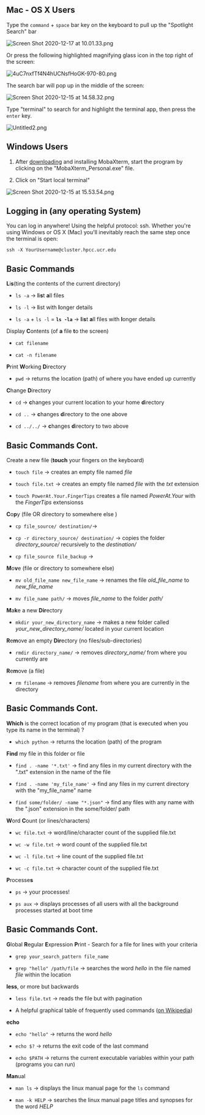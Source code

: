 ## Mac - OS X Users

Type the `command` + `space` bar key on the keyboard to pull up the "Spotlight Search" bar

![Screen Shot 2020-12-17 at 10.01.33.png](/Users/mela/Library/Application%20Support/marktext/images/4ba8304c01f10dfbaa4edd1267625c2d3d88d22d.png)

Or press the following highlighted magnifying glass icon in the top right of the screen:

![4uC7nxfTf4N4hUCNsfHoGK-970-80.png](/Users/mela/Library/Application%20Support/marktext/images/79bdc49f885fea81559ea1e48711e8882ed21204.png)

The search bar will pop up in the middle of the screen:

![Screen Shot 2020-12-15 at 14.58.32.png](/Users/mela/Library/Application%20Support/marktext/images/3f8bcedebe2e04b463d2febb659ad6aa40f9367e.png)

Type "terminal" to search for and highlight the terminal app, then press the `enter` key.

![Untitled2.png](/Users/mela/Library/Application%20Support/marktext/images/98550f70c64c0a51115aefdaef5a1284c0a3ebc3.png)

## Windows Users

1. After [downloading](https://mobaxterm.mobatek.net/download-home-edition.html) and installing MobaXterm, start the program by clicking on the "MobaXterm_Personal.exe" file.

2. Click on "Start local terminal"

![Screen Shot 2020-12-15 at 15.53.54.png](/Users/mela/Library/Application%20Support/marktext/images/7e7cd5811c9c885bd16ffc4945e5e4c102157dfe.png)

## Logging in (any operating System)

You can log in anywhere! Using the helpful protocol: ssh. Whether you're using Windows or OS X (Mac) you'll inevitably reach the same step once the terminal is open:

`ssh -X YourUsername@cluster.hpcc.ucr.edu`

## Basic Commands

**L**i**s**(ting the contents of the current directory)

- `ls -a` → **l**i**s**t **a**ll files

- `ls -l` → **l**ist with **l**onger details

- `ls -a` + `ls -l` = **`ls -la`** → **l**i**s**t **a**ll files with **l**onger details

Display **C**ontents (of **a** file **t**o the screen)

- `cat filename`

- `cat -n filename`

**P**rint **W**orking **D**irectory

- `pwd` → returns the location (path) of where you have ended up currently

**C**hange **D**irectory

- `cd` → **c**hanges your current location to your home **d**irectory

- `cd ..` → **c**hanges **d**irectory to the one above

- `cd ../../` → **c**hanges **d**irectory to two above

## Basic Commands Cont.

Create a new file (**touch** your fingers on the keyboard)

- `touch file` → creates an empty file named *file*

- `touch file.txt` → creates an empty file named *file* with the *txt* extension

- `touch PowerAt.Your.FingerTips` creates a file named *PowerAt.Your* with the *FingerTips* extensionss

**C**o**p**y (file OR directory to somewhere else ) 

- `cp file_source/ destination/`→

- `cp -r directory_source/ destination/` → copies the folder *directory_source/* recursively to the *destination/*

- `cp file_source file_backup` →

**M**o**v**e (file or directory to somewhere else)

- `mv old_file_name new_file_name` → renames the file *old_file_name* to *new_file_name*

- `mv file_name path/` → moves *file_name* to the folder *path/*

**M**a**k**e a new **Dir**ectory

- `mkdir your_new_directory_name` → makes a new folder called *your_new_directory_name/* located in your current location

**R**e**m**ove an empty **Dir**ectory (no files/sub-directories)

- `rmdir directory_name/` → removes *directory_name/* from where you currently are

**R**e**m**ove (a file)

- `rm filename` → removes *filename* from where you are currently in the directory

## Basic Commands Cont.

**Which** is the correct location of my program (that is executed when you type its name in the terminal)  ? 

- `which python` → returns the location (path) of the program

**Find** my file in this folder or file

- `find . -name '*.txt'` → find any files in my current directory with the ".txt" extension in the name of the file

- `find . -name 'my_file_name'` → find any files in my current directory with the "my_file_name" name

- `find some/folder/ -name "*.json"` → find any files with any name with the ".json" extension in the some/folder/ path

**W**ord **C**ount (or lines/characters)

- `wc file.txt` → word/line/character count of the supplied file.txt

- `wc -w file.txt` → word count of the supplied file.txt

- `wc -l file.txt` → line count of the supplied file.txt

- `wc -c file.txt` → character count of the supplied file.txt

**P**rocesse**s** 

- `ps` → your processes!

- `ps aux` → displays processes of all users with all the background processes started at boot time

## Basic Commands Cont.

**G**lobal **R**egular **E**xpression **P**rint - Search for a file for lines with your criteria

- `grep your_search_pattern file_name` 

- `grep "hello" /path/file` → searches the word *hello* in the file named *file* within the location

**less**, or more but backwards

- `less file.txt` → reads the file but with pagination 

- A helpful graphical table of frequently used commands ([on Wikipedia](https://en.wikipedia.org/wiki/Less_(Unix)#Usage))

**echo**

- `echo "hello"` → returns the word *hello* 

- `echo $?` → returns the exit code of the last command

- `echo $PATH` → returns the current executable variables within your path (programs you can run)

**Man**ual

- `man ls`  → displays the linux manual page for the `ls` command

- `man -k HELP` → searches the linux manual page titles and synopses for the word *HELP*
